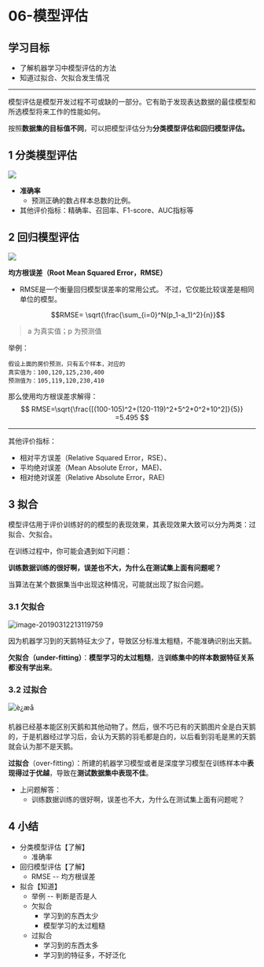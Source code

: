 # 06-模型评估

## 学习目标

- 了解机器学习中模型评估的方法
- 知道过拟合、欠拟合发生情况

------

模型评估是模型开发过程不可或缺的一部分。它有助于发现表达数据的最佳模型和所选模型将来工作的性能如何。

按照**数据集的目标值不同**，可以把模型评估分为**分类模型评估和回归模型评估。**

## 1 分类模型评估

![](https://tva1.sinaimg.cn/large/e6c9d24ely1h2ic73nyqnj20vq0iuwfk.jpg)

- **准确率**
    - 预测正确的数占样本总数的比例。
- 其他评价指标：精确率、召回率、F1-score、AUC指标等

## 2 回归模型评估

![](https://tva1.sinaimg.cn/large/e6c9d24ely1h2ic75agb4j21ha0u0gof.jpg)

**均方根误差（Root Mean Squared Error，RMSE）**

- RMSE是一个衡量回归模型误差率的常用公式。 不过，它仅能比较误差是相同单位的模型。

  $$RMSE= \sqrt{\frac{\sum_{i=0}^N(p_1-a_1)^2}{n}}$$

> a 为真实值；p 为预测值



举例：

```
假设上面的房价预测，只有五个样本，对应的
真实值为：100,120,125,230,400
预测值为：105,119,120,230,410
```

那么使用均方根误差求解得：
$$
RMSE=\sqrt{\frac{[(100-105)^2+(120-119)^2+5^2+0^2+10^2]}{5}}
=5.495
$$

-----

其他评价指标：

- 相对平方误差（Relative Squared Error，RSE）、
- 平均绝对误差（Mean Absolute Error，MAE)、
- 相对绝对误差（Relative Absolute Error，RAE)



## 3 拟合

模型评估用于评价训练好的的模型的表现效果，其表现效果大致可以分为两类：过拟合、欠拟合。

在训练过程中，你可能会遇到如下问题：

**训练数据训练的很好啊，误差也不大，为什么在测试集上面有问题呢？**

当算法在某个数据集当中出现这种情况，可能就出现了拟合问题。

### 3.1 欠拟合

![image-20190312213119759](https://tva1.sinaimg.cn/large/e6c9d24ely1h2ic7673c7j212m0l8ace.jpg)

因为机器学习到的天鹅特征太少了，导致区分标准太粗糙，不能准确识别出天鹅。

**欠拟合（under-fitting）**：**模型学习的太过粗糙**，连**训练集中的样本数据特征关系都没有学出来**。

### 3.2 过拟合

![è¿æå](https://tva1.sinaimg.cn/large/e6c9d24ely1h2ic74l42xj21740ocn04.jpg)

机器已经基本能区别天鹅和其他动物了。然后，很不巧已有的天鹅图片全是白天鹅的，于是机器经过学习后，会认为天鹅的羽毛都是白的，以后看到羽毛是黑的天鹅就会认为那不是天鹅。

**过拟合**（over-fitting）：所建的机器学习模型或者是深度学习模型在训练样本中**表现得过于优越**，导致在**测试数据集中表现不佳**。

- 上问题解答：
    - 训练数据训练的很好啊，误差也不大，为什么在测试集上面有问题呢？

## 4 小结

- 分类模型评估【了解】
    - 准确率
- 回归模型评估【了解】
    - RMSE -- 均方根误差
- 拟合【知道】
    - 举例 -- 判断是否是人
    - 欠拟合
        - 学习到的东西太少
        - 模型学习的太过粗糙
    - 过拟合
        - 学习到的东西太多
        - 学习到的特征多，不好泛化

